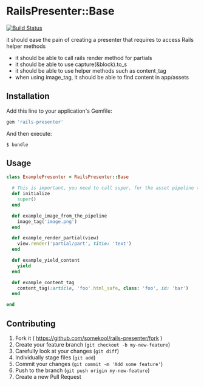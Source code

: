 RailsPresenter::Base
===============================================

[![Build Status](https://travis-ci.org/somekool/rails-presenter.svg)](https://travis-ci.org/somekool/rails-presenter)

it should ease the pain of creating a presenter that requires to access Rails helper methods

* it should be able to call rails render method for partials
* it should be able to use capture(&block).to_s
* it should be able to use helper methods such as content_tag
* when using image_tag, it should be able to find content in app/assets

## Installation

Add this line to your application's Gemfile:

```ruby
gem 'rails-presenter'
```

And then execute:

    $ bundle

## Usage

```ruby
class ExamplePresenter < RailsPresenter::Base

  # This is important, you need to call super, for the asset pipeline to work.
  def initialize
    super()
  end

  def example_image_from_the_pipeline
    image_tag('image.png')
  end

  def example_render_partial(view)
    view.render('partial/part', title: 'text')
  end

  def example_yield_content
    yield
  end

  def example_content_tag
    content_tag(:article, 'foo'.html_safe, class: 'foo', id: 'bar')
  end

end
```

## Contributing

1. Fork it ( https://github.com/somekool/rails-presenter/fork )
2. Create your feature branch (`git checkout -b my-new-feature`)
3. Carefully look at your changes (`git diff`)
4. Individually stage files (`git add`)
3. Commit your changes (`git commit -m 'Add some feature'`)
4. Push to the branch (`git push origin my-new-feature`)
5. Create a new Pull Request
